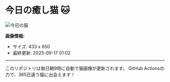 # 今日の癒し猫 🐱

![今日の猫](https://cdn2.thecatapi.com/images/aas.jpg)

**画像情報:**
- サイズ: 433 x 650
- 最終更新: 2025-09-17 01:02

---

このリポジトリは毎日朝9時に自動で猫画像が更新されます。
GitHub Actionsの力で、365日違う猫に出会えます！
